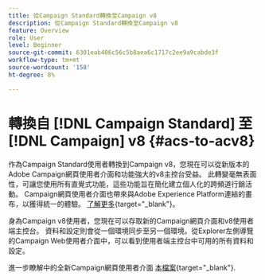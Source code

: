 ```yaml
---
title: 從Campaign Standard轉換至Campaign v8
description: 從Campaign Standard轉換至Campaign v8
feature: Overview
role: User
level: Beginner
source-git-commit: 6301eab406c56c5b8aea6c1717c2ee9a9cabde3f
workflow-type: tm+mt
source-wordcount: '158'
ht-degree: 8%

---
```


# 轉換自 [!DNL Campaign Standard] 至 [!DNL Campaign] v8 {#acs-to-acv8}

作為Campaign Standard使用者轉換到Campaign v8，您現在可以從新版本的Adobe Campaign網頁使用者介面和功能強大的v8主控台受益。 此轉變毫無表面性，可讓您使用所有直覺式功能，這些功能旨在簡化建立個人化的跨頻道行銷活動。 Campaign網頁使用者介面也帶來與Adobe Experience Platform連結的畫布，以獲得統一的體驗。 [了解更多](https://experienceleague.adobe.com/zh-hant/docs/campaign-web/v8/release-notes/acs-migration){target="_blank"}。

身為Campaign v8使用者，您現在可以存取新的Campaign網頁介面和v8使用者端主控台。 資料和設定則會從一個環境同步至另一個環境。從Explorer左側導覽的Campaign Web使用者介面中，可以看到使用者端主控台中可用的所有資料和設定。

進一步瞭解中的全新Campaign網頁使用者介面 [本檔案](https://experienceleague.adobe.com/docs/campaign-web/v8/campaign-web-home.html?lang=zh-Hant){target="_blank"}.

